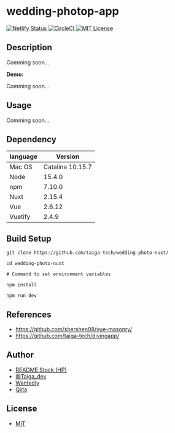 # wedding-photop-app

<p>
  <a href="https://app.netlify.com/sites/brave-saha-478b20/deploys/">
    <img
      src="https://api.netlify.com/api/v1/badges/fd9db2c7-f75a-40ab-9bcd-18c4774adb8b/deploy-status"
      alt="Netlify Status"
    >
  </a>
  <a href="https://app.circleci.com/pipelines/github/taiga-tech/wedding-photo-nuxt/">
    <img
      src="https://circleci.com/gh/taiga-tech/wedding-photo-nuxt.svg?style=shield&circle-token=07c0acf41ec80850dc4f9530ac9dd72d1081f646"
      alt="CircleCI"
    >
  </a>
  <a href="https://github.com/taiga-tech/wedding-photo-nuxt/blob/master/LICENSE/">
    <img
      src="https://img.shields.io/github/license/taiga-tech/wedding-photo-nuxt"
      alt="MIT License"
    >
  </a>
</p>

## Description

Comming soon...

**Demo:**

Comming soon...

## Usage

Comming soon...

## Dependency

|language|Version|
|---|---|
|Mac OS|Catalina 10.15.7|
|Node|15.4.0|
|npm|7.10.0|
|Nuxt|2.15.4|
|Vue|2.6.12|
|Vuetify|2.4.9|

## Build Setup

```shell
git clone https://github.com/taiga-tech/wedding-photo-nuxt/

cd wedding-photo-nuxt

# Command to set environment variables

npm install

npm run dev
```

## References

- https://github.com/shershen08/vue-masonry/
- https://github.com/taiga-tech/divingapp/

## Author

- [README Stock (HP)](https://taiga-tech.tk/)
- [@Taiga_dev](https://twitter.com/Taiga_dev/)
- [Wantedly](https://www.wantedly.com/users/137448604?profile_v1=true/)
- [Qiita](https://qiita.com/taiga-tech/)

## License

- [MIT](https://github.com/taiga-tech/wedding-photo-nuxt/blob/master/LICENSE/)
